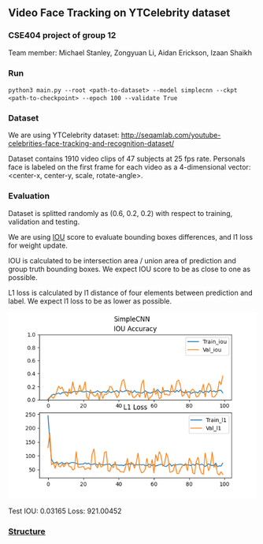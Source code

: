 ## Video Face Tracking on YTCelebrity dataset

### CSE404 project of group 12

Team member:
    Michael Stanley, Zongyuan Li, Aidan Erickson, Izaan Shaikh

### Run

    python3 main.py --root <path-to-dataset> --model simplecnn --ckpt <path-to-checkpoint> --epoch 100 --validate True


### Dataset

We are using YTCelebrity dataset: http://seqamlab.com/youtube-celebrities-face-tracking-and-recognition-dataset/

Dataset contains 1910 video clips of 47 subjects at 25 fps rate. Personals face is labeled on the first frame for each video as a 4-dimensional vector: <center-x, center-y, scale, rotate-angle>.

### Evaluation

Dataset is splitted randomly as (0.6, 0.2, 0.2) with respect to training, validation and testing.

We are using [IOU](data/process.py) score to evaluate bounding boxes differences, and l1 loss for weight update.

IOU is calculated to be intersection area / union area of prediction and group truth bounding boxes. We expect IOU score to be as close to one as possible.

L1 loss is calculated by l1 distance of four elements between prediction and label. We expect l1 loss to be as lower as possible.

![Alt text](SimpleCNN.png)

Test IOU: 0.03165 Loss: 921.00452

### [Structure](structure.txt)


